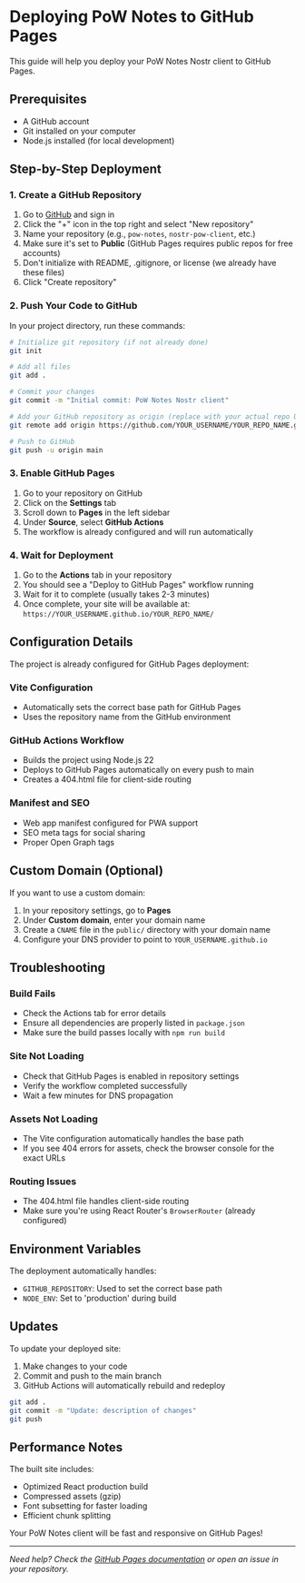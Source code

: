 # Deploying PoW Notes to GitHub Pages

This guide will help you deploy your PoW Notes Nostr client to GitHub Pages.

## Prerequisites

- A GitHub account
- Git installed on your computer
- Node.js installed (for local development)

## Step-by-Step Deployment

### 1. Create a GitHub Repository

1. Go to [GitHub](https://github.com) and sign in
2. Click the "+" icon in the top right and select "New repository"
3. Name your repository (e.g., `pow-notes`, `nostr-pow-client`, etc.)
4. Make sure it's set to **Public** (GitHub Pages requires public repos for free accounts)
5. Don't initialize with README, .gitignore, or license (we already have these files)
6. Click "Create repository"

### 2. Push Your Code to GitHub

In your project directory, run these commands:

```bash
# Initialize git repository (if not already done)
git init

# Add all files
git add .

# Commit your changes
git commit -m "Initial commit: PoW Notes Nostr client"

# Add your GitHub repository as origin (replace with your actual repo URL)
git remote add origin https://github.com/YOUR_USERNAME/YOUR_REPO_NAME.git

# Push to GitHub
git push -u origin main
```

### 3. Enable GitHub Pages

1. Go to your repository on GitHub
2. Click on the **Settings** tab
3. Scroll down to **Pages** in the left sidebar
4. Under **Source**, select **GitHub Actions**
5. The workflow is already configured and will run automatically

### 4. Wait for Deployment

1. Go to the **Actions** tab in your repository
2. You should see a "Deploy to GitHub Pages" workflow running
3. Wait for it to complete (usually takes 2-3 minutes)
4. Once complete, your site will be available at: `https://YOUR_USERNAME.github.io/YOUR_REPO_NAME/`

## Configuration Details

The project is already configured for GitHub Pages deployment:

### Vite Configuration
- Automatically sets the correct base path for GitHub Pages
- Uses the repository name from the GitHub environment

### GitHub Actions Workflow
- Builds the project using Node.js 22
- Deploys to GitHub Pages automatically on every push to main
- Creates a 404.html file for client-side routing

### Manifest and SEO
- Web app manifest configured for PWA support
- SEO meta tags for social sharing
- Proper Open Graph tags

## Custom Domain (Optional)

If you want to use a custom domain:

1. In your repository settings, go to **Pages**
2. Under **Custom domain**, enter your domain name
3. Create a `CNAME` file in the `public/` directory with your domain name
4. Configure your DNS provider to point to `YOUR_USERNAME.github.io`

## Troubleshooting

### Build Fails
- Check the Actions tab for error details
- Ensure all dependencies are properly listed in `package.json`
- Make sure the build passes locally with `npm run build`

### Site Not Loading
- Check that GitHub Pages is enabled in repository settings
- Verify the workflow completed successfully
- Wait a few minutes for DNS propagation

### Assets Not Loading
- The Vite configuration automatically handles the base path
- If you see 404 errors for assets, check the browser console for the exact URLs

### Routing Issues
- The 404.html file handles client-side routing
- Make sure you're using React Router's `BrowserRouter` (already configured)

## Environment Variables

The deployment automatically handles:
- `GITHUB_REPOSITORY`: Used to set the correct base path
- `NODE_ENV`: Set to 'production' during build

## Updates

To update your deployed site:
1. Make changes to your code
2. Commit and push to the main branch
3. GitHub Actions will automatically rebuild and redeploy

```bash
git add .
git commit -m "Update: description of changes"
git push
```

## Performance Notes

The built site includes:
- Optimized React production build
- Compressed assets (gzip)
- Font subsetting for faster loading
- Efficient chunk splitting

Your PoW Notes client will be fast and responsive on GitHub Pages!

---

*Need help? Check the [GitHub Pages documentation](https://docs.github.com/en/pages) or open an issue in your repository.*